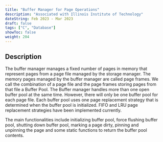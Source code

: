 ```yaml
---
title: "Buffer Manager for Page Operations"
description: "Associated with Illinois Institute of Technology"
dateString: Feb 2023 - Mar 2023
draft: false
tags: ["C", "Database"]
showToc: false
weight: 204
--- 
```


## Description
The buffer manager manages a fixed number of pages in memory that represent pages from a page file managed by the storage manager. The memory pages managed by the buffer manager are called page frames. We call the combination of a page file and the page frames storing pages from that file a Buffer Pool. The Buffer manager handles more than one open buffer pool at the same time. However, there will only be one buffer pool for each page file. Each buffer pool uses one page replacement strategy that is determined when the buffer pool is initialized. FIFO and LRU page replacement strategies have been implemented currently. 

The main functionalities include initializing buffer pool, force flushing buffer pool, shutting down buffer pool, marking a page dirty, pinning and unpinning the page and some static functions to return the buffer pool contents. 